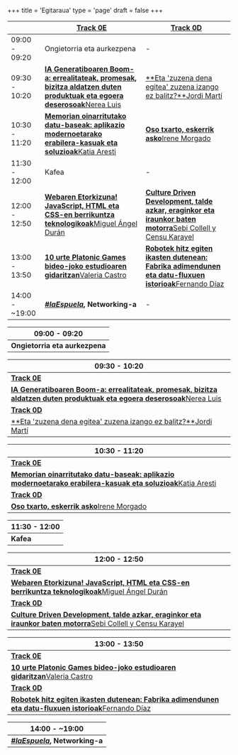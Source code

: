 +++
title = 'Egitaraua'
type = 'page'
draft = false
+++

<div class="hidden-small table">

|               | [Track 0E](https://www.euskaldunabilbao.com/eu/espazioak/0e-aretoa/)                                                                         | [Track 0D](https://www.euskaldunabilbao.com/eu/espazioak/0d-aretoa/)                                                                             |
| ------------- | ------------------------------------------------------------------------------- | ----------------------------------------------------------------------------------- |
| 09:00 - 09:20 | Ongietorria eta aurkezpena                                                      | -                                                                                   |
| 09:30 - 10:20 | [**IA Generatiboaren Boom-a: errealitateak, promesak, bizitza aldatzen duten produktuak eta egoera deserosoak**Nerea Luis](/eu/speakers/nerea-luis#talk)                 | [**Eta 'zuzena dena egitea' zuzena izango ez balitz?**Jordi Martí](/eu/speakers/jordi-marti#talk)                   |
| 10:30 - 11:20 | [**Memorian oinarritutako datu-baseak: aplikazio modernoetarako erabilera-kasuak eta soluzioak**Katia Aresti](/eu/speakers/katia-aresti#talk)             | [**Oso txarto, eskerrik asko**Irene Morgado](/eu/speakers/irene-morgado#talk)               |
| 11:30 - 12:00 | Kafea                                                                           | -                                                                                   |
| 12:00 - 12:50 | [**Webaren Etorkizuna! JavaScript, HTML eta CSS-en berrikuntza teknologikoak**Miguel Ángel Durán](/eu/speakers/miguel-angel-duran#talk) | [**Culture Driven Development, talde azkar, eraginkor eta iraunkor baten motorra**Sebi Collell y Censu Karayel](/eu/speakers/sebi-collell#talk) |
| 13:00 - 13:50 | [**10 urte Platonic Games bideo-joko estudioaren gidaritzan**Valeria Castro](/eu/speakers/valeria-castro#talk)         | [**Robotek hitz egiten ikasten dutenean: Fabrika adimendunen eta datu-fluxuen istorioak**Fernando Díaz](/eu/speakers/fernando-diaz#talk)               |
| 14:00 - ~19:00 | **_[#laEspuela](https://maps.app.goo.gl/RTkwbZrX4X11JLUA6)_, Networking-a**                                                             | -                                                                                   |

</div>

<div class="hidden-big table">

| 09:00 - 09:20                  |
| ------------------------------ |
| **Ongietorria eta aurkezpena** |

| 09:30 - 10:20                                                     |
| ----------------------------------------------------------------- |
| **[Track 0E](https://www.euskaldunabilbao.com/eu/espazioak/0e-aretoa/)**                                                        |
| [**IA Generatiboaren Boom-a: errealitateak, promesak, bizitza aldatzen duten produktuak eta egoera deserosoak**Nerea Luis](/eu/speakers/nerea-luis#talk)   |
| **[Track 0D](https://www.euskaldunabilbao.com/eu/espazioak/0d-aretoa/)**                                                        |
| [**Eta 'zuzena dena egitea' zuzena izango ez balitz?**Jordi Martí](/eu/speakers/jordi-marti#talk) |

| 10:30 - 11:20                                                         |
| --------------------------------------------------------------------- |
| **[Track 0E](https://www.euskaldunabilbao.com/eu/espazioak/0e-aretoa/)**                                                            |
| [**Memorian oinarritutako datu-baseak: aplikazio modernoetarako erabilera-kasuak eta soluzioak**Katia Aresti](/eu/speakers/katia-aresti#talk)   |
| **[Track 0D](https://www.euskaldunabilbao.com/eu/espazioak/0d-aretoa/)**                                                            |
| [**Oso txarto, eskerrik asko**Irene Morgado](/eu/speakers/irene-morgado#talk) |

| 11:30 - 12:00 |
| ------------- |
| **Kafea**     |

| 12:00 - 12:50                                                                       |
| ----------------------------------------------------------------------------------- |
| **[Track 0E](https://www.euskaldunabilbao.com/eu/espazioak/0e-aretoa/)**                                                                          |
| [**Webaren Etorkizuna! JavaScript, HTML eta CSS-en berrikuntza teknologikoak**Miguel Ángel Durán](/eu/speakers/miguel-angel-duran#talk)     |
| **[Track 0D](https://www.euskaldunabilbao.com/eu/espazioak/0d-aretoa/)**                                                                          |
| [**Culture Driven Development, talde azkar, eraginkor eta iraunkor baten motorra**Sebi Collell y Censu Karayel](/eu/speakers/sebi-collell#talk) |

| 13:00 - 13:50                                                           |
| ----------------------------------------------------------------------- |
| **[Track 0E](https://www.euskaldunabilbao.com/eu/espazioak/0e-aretoa/)**                                                              |
| [**10 urte Platonic Games bideo-joko estudioaren gidaritzan**Valeria Castro](/eu/speakers/valeria-castro#talk) |
| **[Track 0D](https://www.euskaldunabilbao.com/eu/espazioak/0d-aretoa/)**                                                              |
| [**Robotek hitz egiten ikasten dutenean: Fabrika adimendunen eta datu-fluxuen istorioak**Fernando Díaz](/eu/speakers/fernando-diaz#talk)   |

| 14:00 - ~19:00           |
| ----------------------- |
| **_[#laEspuela](https://maps.app.goo.gl/RTkwbZrX4X11JLUA6)_, Networking-a** |

</div>
